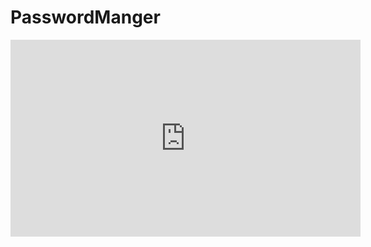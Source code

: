 # PasswordManger


<iframe width="560" height="315" src="https://www.youtube.com/embed/RVoFi5hOHZM" title="YouTube video player" frameborder="0" allow="accelerometer; autoplay; clipboard-write; encrypted-media; gyroscope; picture-in-picture" allowfullscreen></iframe>
